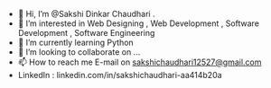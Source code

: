 - 👋 Hi, I’m @Sakshi Dinkar Chaudhari .
- 👀 I’m interested in Web Designing , Web Development , Software Development , Software Engineering
- 🌱 I’m currently learning Python
- 💞️ I’m looking to collaborate on ...
- 📫 How to reach me E-mail on sakshichaudhari12527@gmail.com
- LinkedIn : linkedin.com/in/sakshichaudhari-aa414b20a 
<!---
sakshichaudhari05/sakshichaudhari05 is a ✨ special ✨ repository because its `README.md` (this file) appears on your GitHub profile.
You can click the Preview link to take a look at your changes.
--->

